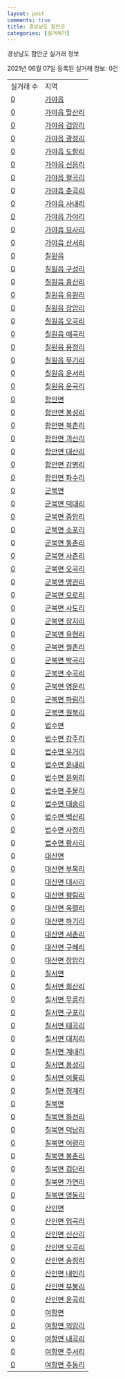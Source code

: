 ```yaml
---
layout: post
comments: true
title: 경상남도 함안군
categories: [실거래가]
---
```


경상남도 함안군 실거래 정보

2021년 06월 07일 등록된 실거래 정보: 0건


<table>
  <tr>
    <td>실거래 수</td>
    <td>지역</td>
  </tr>

  
  <tr>
    <td><a href="4873025000.html">0</a></td>
    <td><a href="4873025000.html">가야읍</a></td>
  </tr>
    

  <tr>
    <td><a href="4873025021.html">0</a></td>
    <td><a href="4873025021.html">가야읍 말산리</a></td>
  </tr>
    

  <tr>
    <td><a href="4873025022.html">0</a></td>
    <td><a href="4873025022.html">가야읍 검암리</a></td>
  </tr>
    

  <tr>
    <td><a href="4873025023.html">0</a></td>
    <td><a href="4873025023.html">가야읍 광정리</a></td>
  </tr>
    

  <tr>
    <td><a href="4873025024.html">0</a></td>
    <td><a href="4873025024.html">가야읍 도항리</a></td>
  </tr>
    

  <tr>
    <td><a href="4873025025.html">0</a></td>
    <td><a href="4873025025.html">가야읍 신음리</a></td>
  </tr>
    

  <tr>
    <td><a href="4873025026.html">0</a></td>
    <td><a href="4873025026.html">가야읍 혈곡리</a></td>
  </tr>
    

  <tr>
    <td><a href="4873025027.html">0</a></td>
    <td><a href="4873025027.html">가야읍 춘곡리</a></td>
  </tr>
    

  <tr>
    <td><a href="4873025028.html">0</a></td>
    <td><a href="4873025028.html">가야읍 사내리</a></td>
  </tr>
    

  <tr>
    <td><a href="4873025029.html">0</a></td>
    <td><a href="4873025029.html">가야읍 가야리</a></td>
  </tr>
    

  <tr>
    <td><a href="4873025030.html">0</a></td>
    <td><a href="4873025030.html">가야읍 묘사리</a></td>
  </tr>
    

  <tr>
    <td><a href="4873025031.html">0</a></td>
    <td><a href="4873025031.html">가야읍 산서리</a></td>
  </tr>
    

  <tr>
    <td><a href="4873025300.html">0</a></td>
    <td><a href="4873025300.html">칠원읍</a></td>
  </tr>
    

  <tr>
    <td><a href="4873025321.html">0</a></td>
    <td><a href="4873025321.html">칠원읍 구성리</a></td>
  </tr>
    

  <tr>
    <td><a href="4873025322.html">0</a></td>
    <td><a href="4873025322.html">칠원읍 용산리</a></td>
  </tr>
    

  <tr>
    <td><a href="4873025323.html">0</a></td>
    <td><a href="4873025323.html">칠원읍 유원리</a></td>
  </tr>
    

  <tr>
    <td><a href="4873025324.html">0</a></td>
    <td><a href="4873025324.html">칠원읍 장암리</a></td>
  </tr>
    

  <tr>
    <td><a href="4873025325.html">0</a></td>
    <td><a href="4873025325.html">칠원읍 오곡리</a></td>
  </tr>
    

  <tr>
    <td><a href="4873025326.html">0</a></td>
    <td><a href="4873025326.html">칠원읍 예곡리</a></td>
  </tr>
    

  <tr>
    <td><a href="4873025327.html">0</a></td>
    <td><a href="4873025327.html">칠원읍 용정리</a></td>
  </tr>
    

  <tr>
    <td><a href="4873025328.html">0</a></td>
    <td><a href="4873025328.html">칠원읍 무기리</a></td>
  </tr>
    

  <tr>
    <td><a href="4873025329.html">0</a></td>
    <td><a href="4873025329.html">칠원읍 운서리</a></td>
  </tr>
    

  <tr>
    <td><a href="4873025330.html">0</a></td>
    <td><a href="4873025330.html">칠원읍 운곡리</a></td>
  </tr>
    

  <tr>
    <td><a href="4873031000.html">0</a></td>
    <td><a href="4873031000.html">함안면</a></td>
  </tr>
    

  <tr>
    <td><a href="4873031021.html">0</a></td>
    <td><a href="4873031021.html">함안면 봉성리</a></td>
  </tr>
    

  <tr>
    <td><a href="4873031022.html">0</a></td>
    <td><a href="4873031022.html">함안면 북촌리</a></td>
  </tr>
    

  <tr>
    <td><a href="4873031023.html">0</a></td>
    <td><a href="4873031023.html">함안면 괴산리</a></td>
  </tr>
    

  <tr>
    <td><a href="4873031024.html">0</a></td>
    <td><a href="4873031024.html">함안면 대산리</a></td>
  </tr>
    

  <tr>
    <td><a href="4873031025.html">0</a></td>
    <td><a href="4873031025.html">함안면 강명리</a></td>
  </tr>
    

  <tr>
    <td><a href="4873031026.html">0</a></td>
    <td><a href="4873031026.html">함안면 파수리</a></td>
  </tr>
    

  <tr>
    <td><a href="4873032000.html">0</a></td>
    <td><a href="4873032000.html">군북면</a></td>
  </tr>
    

  <tr>
    <td><a href="4873032021.html">0</a></td>
    <td><a href="4873032021.html">군북면 덕대리</a></td>
  </tr>
    

  <tr>
    <td><a href="4873032022.html">0</a></td>
    <td><a href="4873032022.html">군북면 중암리</a></td>
  </tr>
    

  <tr>
    <td><a href="4873032023.html">0</a></td>
    <td><a href="4873032023.html">군북면 소포리</a></td>
  </tr>
    

  <tr>
    <td><a href="4873032024.html">0</a></td>
    <td><a href="4873032024.html">군북면 동촌리</a></td>
  </tr>
    

  <tr>
    <td><a href="4873032025.html">0</a></td>
    <td><a href="4873032025.html">군북면 사촌리</a></td>
  </tr>
    

  <tr>
    <td><a href="4873032026.html">0</a></td>
    <td><a href="4873032026.html">군북면 오곡리</a></td>
  </tr>
    

  <tr>
    <td><a href="4873032027.html">0</a></td>
    <td><a href="4873032027.html">군북면 명관리</a></td>
  </tr>
    

  <tr>
    <td><a href="4873032028.html">0</a></td>
    <td><a href="4873032028.html">군북면 모로리</a></td>
  </tr>
    

  <tr>
    <td><a href="4873032029.html">0</a></td>
    <td><a href="4873032029.html">군북면 사도리</a></td>
  </tr>
    

  <tr>
    <td><a href="4873032030.html">0</a></td>
    <td><a href="4873032030.html">군북면 장지리</a></td>
  </tr>
    

  <tr>
    <td><a href="4873032031.html">0</a></td>
    <td><a href="4873032031.html">군북면 유현리</a></td>
  </tr>
    

  <tr>
    <td><a href="4873032032.html">0</a></td>
    <td><a href="4873032032.html">군북면 월촌리</a></td>
  </tr>
    

  <tr>
    <td><a href="4873032033.html">0</a></td>
    <td><a href="4873032033.html">군북면 박곡리</a></td>
  </tr>
    

  <tr>
    <td><a href="4873032034.html">0</a></td>
    <td><a href="4873032034.html">군북면 수곡리</a></td>
  </tr>
    

  <tr>
    <td><a href="4873032035.html">0</a></td>
    <td><a href="4873032035.html">군북면 영운리</a></td>
  </tr>
    

  <tr>
    <td><a href="4873032036.html">0</a></td>
    <td><a href="4873032036.html">군북면 하림리</a></td>
  </tr>
    

  <tr>
    <td><a href="4873032037.html">0</a></td>
    <td><a href="4873032037.html">군북면 원북리</a></td>
  </tr>
    

  <tr>
    <td><a href="4873033000.html">0</a></td>
    <td><a href="4873033000.html">법수면</a></td>
  </tr>
    

  <tr>
    <td><a href="4873033021.html">0</a></td>
    <td><a href="4873033021.html">법수면 강주리</a></td>
  </tr>
    

  <tr>
    <td><a href="4873033022.html">0</a></td>
    <td><a href="4873033022.html">법수면 우거리</a></td>
  </tr>
    

  <tr>
    <td><a href="4873033023.html">0</a></td>
    <td><a href="4873033023.html">법수면 윤내리</a></td>
  </tr>
    

  <tr>
    <td><a href="4873033024.html">0</a></td>
    <td><a href="4873033024.html">법수면 윤외리</a></td>
  </tr>
    

  <tr>
    <td><a href="4873033025.html">0</a></td>
    <td><a href="4873033025.html">법수면 주물리</a></td>
  </tr>
    

  <tr>
    <td><a href="4873033026.html">0</a></td>
    <td><a href="4873033026.html">법수면 대송리</a></td>
  </tr>
    

  <tr>
    <td><a href="4873033027.html">0</a></td>
    <td><a href="4873033027.html">법수면 백산리</a></td>
  </tr>
    

  <tr>
    <td><a href="4873033028.html">0</a></td>
    <td><a href="4873033028.html">법수면 사정리</a></td>
  </tr>
    

  <tr>
    <td><a href="4873033029.html">0</a></td>
    <td><a href="4873033029.html">법수면 황사리</a></td>
  </tr>
    

  <tr>
    <td><a href="4873034000.html">0</a></td>
    <td><a href="4873034000.html">대산면</a></td>
  </tr>
    

  <tr>
    <td><a href="4873034021.html">0</a></td>
    <td><a href="4873034021.html">대산면 부목리</a></td>
  </tr>
    

  <tr>
    <td><a href="4873034022.html">0</a></td>
    <td><a href="4873034022.html">대산면 대사리</a></td>
  </tr>
    

  <tr>
    <td><a href="4873034023.html">0</a></td>
    <td><a href="4873034023.html">대산면 평림리</a></td>
  </tr>
    

  <tr>
    <td><a href="4873034024.html">0</a></td>
    <td><a href="4873034024.html">대산면 옥렬리</a></td>
  </tr>
    

  <tr>
    <td><a href="4873034025.html">0</a></td>
    <td><a href="4873034025.html">대산면 하기리</a></td>
  </tr>
    

  <tr>
    <td><a href="4873034026.html">0</a></td>
    <td><a href="4873034026.html">대산면 서촌리</a></td>
  </tr>
    

  <tr>
    <td><a href="4873034027.html">0</a></td>
    <td><a href="4873034027.html">대산면 구혜리</a></td>
  </tr>
    

  <tr>
    <td><a href="4873034028.html">0</a></td>
    <td><a href="4873034028.html">대산면 장암리</a></td>
  </tr>
    

  <tr>
    <td><a href="4873035000.html">0</a></td>
    <td><a href="4873035000.html">칠서면</a></td>
  </tr>
    

  <tr>
    <td><a href="4873035021.html">0</a></td>
    <td><a href="4873035021.html">칠서면 회산리</a></td>
  </tr>
    

  <tr>
    <td><a href="4873035022.html">0</a></td>
    <td><a href="4873035022.html">칠서면 무릉리</a></td>
  </tr>
    

  <tr>
    <td><a href="4873035023.html">0</a></td>
    <td><a href="4873035023.html">칠서면 구포리</a></td>
  </tr>
    

  <tr>
    <td><a href="4873035025.html">0</a></td>
    <td><a href="4873035025.html">칠서면 태곡리</a></td>
  </tr>
    

  <tr>
    <td><a href="4873035026.html">0</a></td>
    <td><a href="4873035026.html">칠서면 대치리</a></td>
  </tr>
    

  <tr>
    <td><a href="4873035027.html">0</a></td>
    <td><a href="4873035027.html">칠서면 계내리</a></td>
  </tr>
    

  <tr>
    <td><a href="4873035028.html">0</a></td>
    <td><a href="4873035028.html">칠서면 용성리</a></td>
  </tr>
    

  <tr>
    <td><a href="4873035029.html">0</a></td>
    <td><a href="4873035029.html">칠서면 이룡리</a></td>
  </tr>
    

  <tr>
    <td><a href="4873035030.html">0</a></td>
    <td><a href="4873035030.html">칠서면 청계리</a></td>
  </tr>
    

  <tr>
    <td><a href="4873036000.html">0</a></td>
    <td><a href="4873036000.html">칠북면</a></td>
  </tr>
    

  <tr>
    <td><a href="4873036021.html">0</a></td>
    <td><a href="4873036021.html">칠북면 화천리</a></td>
  </tr>
    

  <tr>
    <td><a href="4873036022.html">0</a></td>
    <td><a href="4873036022.html">칠북면 덕남리</a></td>
  </tr>
    

  <tr>
    <td><a href="4873036023.html">0</a></td>
    <td><a href="4873036023.html">칠북면 이령리</a></td>
  </tr>
    

  <tr>
    <td><a href="4873036024.html">0</a></td>
    <td><a href="4873036024.html">칠북면 봉촌리</a></td>
  </tr>
    

  <tr>
    <td><a href="4873036025.html">0</a></td>
    <td><a href="4873036025.html">칠북면 검단리</a></td>
  </tr>
    

  <tr>
    <td><a href="4873036026.html">0</a></td>
    <td><a href="4873036026.html">칠북면 가연리</a></td>
  </tr>
    

  <tr>
    <td><a href="4873036027.html">0</a></td>
    <td><a href="4873036027.html">칠북면 영동리</a></td>
  </tr>
    

  <tr>
    <td><a href="4873038000.html">0</a></td>
    <td><a href="4873038000.html">산인면</a></td>
  </tr>
    

  <tr>
    <td><a href="4873038021.html">0</a></td>
    <td><a href="4873038021.html">산인면 입곡리</a></td>
  </tr>
    

  <tr>
    <td><a href="4873038022.html">0</a></td>
    <td><a href="4873038022.html">산인면 신산리</a></td>
  </tr>
    

  <tr>
    <td><a href="4873038023.html">0</a></td>
    <td><a href="4873038023.html">산인면 모곡리</a></td>
  </tr>
    

  <tr>
    <td><a href="4873038024.html">0</a></td>
    <td><a href="4873038024.html">산인면 송정리</a></td>
  </tr>
    

  <tr>
    <td><a href="4873038025.html">0</a></td>
    <td><a href="4873038025.html">산인면 내인리</a></td>
  </tr>
    

  <tr>
    <td><a href="4873038026.html">0</a></td>
    <td><a href="4873038026.html">산인면 부봉리</a></td>
  </tr>
    

  <tr>
    <td><a href="4873038027.html">0</a></td>
    <td><a href="4873038027.html">산인면 운곡리</a></td>
  </tr>
    

  <tr>
    <td><a href="4873039000.html">0</a></td>
    <td><a href="4873039000.html">여항면</a></td>
  </tr>
    

  <tr>
    <td><a href="4873039021.html">0</a></td>
    <td><a href="4873039021.html">여항면 외암리</a></td>
  </tr>
    

  <tr>
    <td><a href="4873039022.html">0</a></td>
    <td><a href="4873039022.html">여항면 내곡리</a></td>
  </tr>
    

  <tr>
    <td><a href="4873039023.html">0</a></td>
    <td><a href="4873039023.html">여항면 주서리</a></td>
  </tr>
    

  <tr>
    <td><a href="4873039024.html">0</a></td>
    <td><a href="4873039024.html">여항면 주동리</a></td>
  </tr>
    


</table>
    